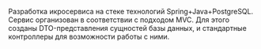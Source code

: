 Разработка икросервиса на стеке технологий Spring+Java+PostgreSQL. 
Сервис организован в соответствии с подходом MVC. Для этого созданы 
DTO-представления сущностей базы данных, и стандартные контроллеры 
для возможности работы с ними.
